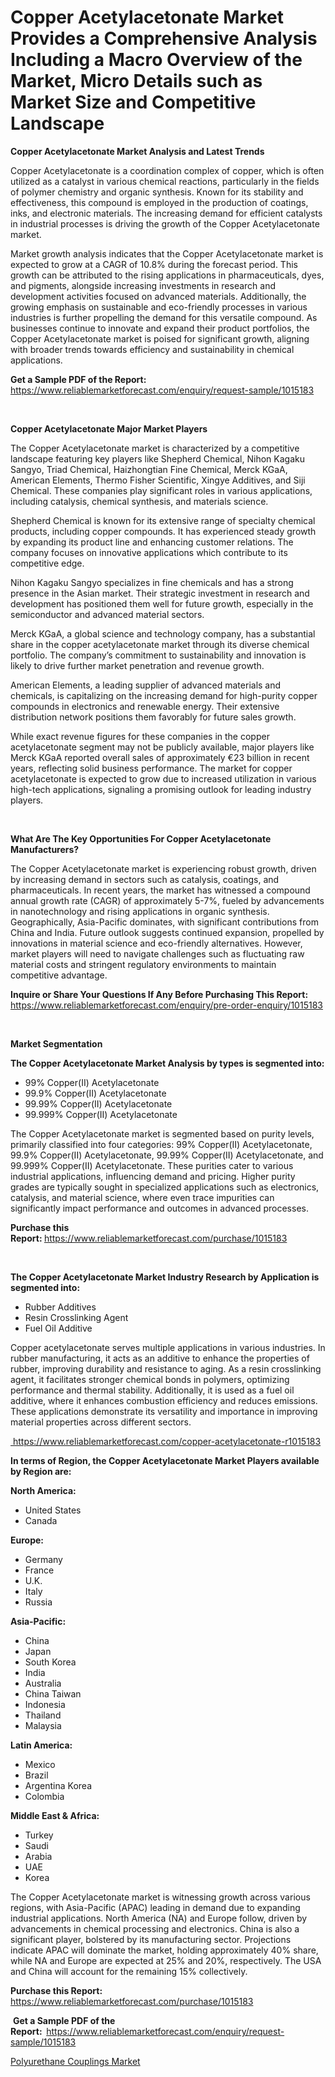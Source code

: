 <p><h1>Copper Acetylacetonate Market Provides a Comprehensive Analysis Including a Macro Overview of the Market, Micro Details such as Market Size and Competitive Landscape</h1></p><p><strong>Copper Acetylacetonate Market Analysis and Latest Trends</strong></p>
<p><p>Copper Acetylacetonate is a coordination complex of copper, which is often utilized as a catalyst in various chemical reactions, particularly in the fields of polymer chemistry and organic synthesis. Known for its stability and effectiveness, this compound is employed in the production of coatings, inks, and electronic materials. The increasing demand for efficient catalysts in industrial processes is driving the growth of the Copper Acetylacetonate market.</p><p>Market growth analysis indicates that the Copper Acetylacetonate market is expected to grow at a CAGR of 10.8% during the forecast period. This growth can be attributed to the rising applications in pharmaceuticals, dyes, and pigments, alongside increasing investments in research and development activities focused on advanced materials. Additionally, the growing emphasis on sustainable and eco-friendly processes in various industries is further propelling the demand for this versatile compound. As businesses continue to innovate and expand their product portfolios, the Copper Acetylacetonate market is poised for significant growth, aligning with broader trends towards efficiency and sustainability in chemical applications.</p></p>
<p><strong>Get a Sample PDF of the Report:&nbsp;</strong> <a href="https://www.reliablemarketforecast.com/enquiry/request-sample/1015183?utm_campaign=3182&utm_medium=2&utm_source=Github&utm_content=ia&utm_term=06032025&utm_id=copper-acetylacetonate">https://www.reliablemarketforecast.com/enquiry/request-sample/1015183</a></p>
<p>&nbsp;</p>
<p><strong>Copper Acetylacetonate Major Market Players</strong></p>
<p><p>The Copper Acetylacetonate market is characterized by a competitive landscape featuring key players like Shepherd Chemical, Nihon Kagaku Sangyo, Triad Chemical, Haizhongtian Fine Chemical, Merck KGaA, American Elements, Thermo Fisher Scientific, Xingye Additives, and Siji Chemical. These companies play significant roles in various applications, including catalysis, chemical synthesis, and materials science.</p><p>Shepherd Chemical is known for its extensive range of specialty chemical products, including copper compounds. It has experienced steady growth by expanding its product line and enhancing customer relations. The company focuses on innovative applications which contribute to its competitive edge.</p><p>Nihon Kagaku Sangyo specializes in fine chemicals and has a strong presence in the Asian market. Their strategic investment in research and development has positioned them well for future growth, especially in the semiconductor and advanced material sectors.</p><p>Merck KGaA, a global science and technology company, has a substantial share in the copper acetylacetonate market through its diverse chemical portfolio. The company’s commitment to sustainability and innovation is likely to drive further market penetration and revenue growth.</p><p>American Elements, a leading supplier of advanced materials and chemicals, is capitalizing on the increasing demand for high-purity copper compounds in electronics and renewable energy. Their extensive distribution network positions them favorably for future sales growth.</p><p>While exact revenue figures for these companies in the copper acetylacetonate segment may not be publicly available, major players like Merck KGaA reported overall sales of approximately €23 billion in recent years, reflecting solid business performance. The market for copper acetylacetonate is expected to grow due to increased utilization in various high-tech applications, signaling a promising outlook for leading industry players.</p></p>
<p>&nbsp;</p>
<p><strong>What Are The Key Opportunities For Copper Acetylacetonate Manufacturers?</strong></p>
<p><p>The Copper Acetylacetonate market is experiencing robust growth, driven by increasing demand in sectors such as catalysis, coatings, and pharmaceuticals. In recent years, the market has witnessed a compound annual growth rate (CAGR) of approximately 5-7%, fueled by advancements in nanotechnology and rising applications in organic synthesis. Geographically, Asia-Pacific dominates, with significant contributions from China and India. Future outlook suggests continued expansion, propelled by innovations in material science and eco-friendly alternatives. However, market players will need to navigate challenges such as fluctuating raw material costs and stringent regulatory environments to maintain competitive advantage.</p></p>
<p><strong>Inquire or Share Your Questions If Any Before Purchasing This Report:</strong> <a href="https://www.reliablemarketforecast.com/enquiry/pre-order-enquiry/1015183?utm_campaign=3182&utm_medium=2&utm_source=Github&utm_content=ia&utm_term=06032025&utm_id=copper-acetylacetonate">https://www.reliablemarketforecast.com/enquiry/pre-order-enquiry/1015183</a></p>
<p>&nbsp;</p>
<p><strong>Market Segmentation</strong></p>
<p><strong>The Copper Acetylacetonate Market Analysis by types is segmented into:</strong></p>
<p><ul><li>99% Copper(II) Acetylacetonate</li><li>99.9% Copper(II) Acetylacetonate</li><li>99.99% Copper(II) Acetylacetonate</li><li>99.999% Copper(II) Acetylacetonate</li></ul></p>
<p><p>The Copper Acetylacetonate market is segmented based on purity levels, primarily classified into four categories: 99% Copper(II) Acetylacetonate, 99.9% Copper(II) Acetylacetonate, 99.99% Copper(II) Acetylacetonate, and 99.999% Copper(II) Acetylacetonate. These purities cater to various industrial applications, influencing demand and pricing. Higher purity grades are typically sought in specialized applications such as electronics, catalysis, and material science, where even trace impurities can significantly impact performance and outcomes in advanced processes.</p></p>
<p><strong>Purchase this Report:&nbsp;</strong><a href="https://www.reliablemarketforecast.com/purchase/1015183?utm_campaign=3182&utm_medium=2&utm_source=Github&utm_content=ia&utm_term=06032025&utm_id=copper-acetylacetonate">https://www.reliablemarketforecast.com/purchase/1015183</a></p>
<p>&nbsp;</p>
<p><strong>The Copper Acetylacetonate Market Industry Research by Application is segmented into:</strong></p>
<p><ul><li>Rubber Additives</li><li>Resin Crosslinking Agent</li><li>Fuel Oil Additive</li></ul></p>
<p><p>Copper acetylacetonate serves multiple applications in various industries. In rubber manufacturing, it acts as an additive to enhance the properties of rubber, improving durability and resistance to aging. As a resin crosslinking agent, it facilitates stronger chemical bonds in polymers, optimizing performance and thermal stability. Additionally, it is used as a fuel oil additive, where it enhances combustion efficiency and reduces emissions. These applications demonstrate its versatility and importance in improving material properties across different sectors.</p></p>
<p><a href="https://www.reliablemarketforecast.com/copper-acetylacetonate-r1015183?utm_campaign=3182&utm_medium=2&utm_source=Github&utm_content=ia&utm_term=06032025&utm_id=copper-acetylacetonate">&nbsp;https://www.reliablemarketforecast.com/copper-acetylacetonate-r1015183</a></p>
<p><strong>In terms of Region, the Copper Acetylacetonate Market Players available by Region are:</strong></p>
<p>
    <p> <strong> North America: </strong>
        <ul>
            <li>United States</li>
            <li>Canada</li>
        </ul>
        </p> 
    <p> <strong> Europe: </strong>
        <ul>
            <li>Germany</li>
            <li>France</li>
            <li>U.K.</li>
            <li>Italy</li>
            <li>Russia</li>
        </ul>
        </p> 
    <p> <strong> Asia-Pacific: </strong>
        <ul>
            <li>China</li>
            <li>Japan</li>
            <li>South Korea</li>
            <li>India</li>
            <li>Australia</li>
            <li>China Taiwan</li>
            <li>Indonesia</li>
            <li>Thailand</li>
            <li>Malaysia</li>
        </ul>
        </p> 
    <p> <strong> Latin America: </strong>
        <ul>
            <li>Mexico</li>
            <li>Brazil</li>
            <li>Argentina Korea</li>
            <li>Colombia</li>
        </ul>
        </p> 
    <p> <strong> Middle East & Africa: </strong>
        <ul>
            <li>Turkey</li>
            <li>Saudi</li>
            <li>Arabia</li>
            <li>UAE</li>
            <li>Korea</li>
        </ul>
    </p>
    </p>
<p><p>The Copper Acetylacetonate market is witnessing growth across various regions, with Asia-Pacific (APAC) leading in demand due to expanding industrial applications. North America (NA) and Europe follow, driven by advancements in chemical processing and electronics. China is also a significant player, bolstered by its manufacturing sector. Projections indicate APAC will dominate the market, holding approximately 40% share, while NA and Europe are expected at 25% and 20%, respectively. The USA and China will account for the remaining 15% collectively.</p></p>
<p><strong>Purchase this Report: </strong><a href="https://www.reliablemarketforecast.com/purchase/1015183?utm_campaign=3182&utm_medium=2&utm_source=Github&utm_content=ia&utm_term=06032025&utm_id=copper-acetylacetonate">https://www.reliablemarketforecast.com/purchase/1015183</a></p>
<p>&nbsp;<strong>Get a Sample PDF of the Report:&nbsp;&nbsp;</strong><a href="https://www.reliablemarketforecast.com/enquiry/request-sample/1015183?utm_campaign=3182&utm_medium=2&utm_source=Github&utm_content=ia&utm_term=06032025&utm_id=copper-acetylacetonate">https://www.reliablemarketforecast.com/enquiry/request-sample/1015183</a></p>
<p><strong></strong></p>
<p><p><a href="https://github.com/donkalucine10/Market-Research-Report-List-1/blob/main/polyurethane-couplings-market.md?utm_campaign=3182&utm_medium=2&utm_source=Github&utm_content=ia&utm_term=06032025&utm_id=copper-acetylacetonate">Polyurethane Couplings Market</a></p></p>